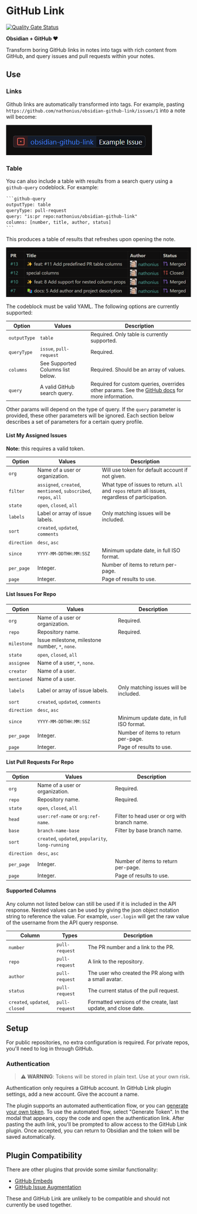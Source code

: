 # GitHub Link

[![Quality Gate Status](https://sonarcloud.io/api/project_badges/measure?project=nathonius_obsidian-github-link&metric=alert_status)](https://sonarcloud.io/summary/new_code?id=nathonius_obsidian-github-link)

**Obsidian + GitHub ❤️**

Transform boring GitHub links in notes into tags with rich content from GitHub, and query issues and pull requests within your notes.

## Use

### Links

Github links are automatically transformed into tags. For example, pasting `https://github.com/nathonius/obsidian-github-link/issues/1` into a note will become:

![ExampleTag](doc/ExampleInlineTag.png)

### Table

You can also include a table with results from a search query using a `github-query` codeblock. For example:

````
```github-query
outputType: table
queryType: pull-request
query: "is:pr repo:nathonius/obsidian-github-link"
columns: [number, title, author, status]
```
````

This produces a table of results that refreshes upon opening the note.

![ExampleTable](doc/ExampleQueryResult.png)

The codeblock must be valid YAML. The following options are currently supported:

| Option       | Values                            | Description                                                                                                                                                                                       |
| ------------ | --------------------------------- | ------------------------------------------------------------------------------------------------------------------------------------------------------------------------------------------------- |
| `outputType` | `table`                           | Required. Only table is currently supported.                                                                                                                                                      |
| `queryType`  | `issue`, `pull-request`           | Required.                                                                                                                                                                                         |
| `columns`    | See Supported Columns list below. | Required. Should be an array of values.                                                                                                                                                           |
| `query`      | A valid GitHub search query.      | Required for custom queries, overrides other params. See the [GitHub docs](https://docs.github.com/en/search-github/searching-on-github/searching-issues-and-pull-requests) for more information. |

Other params will depend on the type of query. If the `query` parameter is provided, these other parameters will be ignored. Each section below describes a set of parameters for a certain query profile.

#### List My Assigned Issues

**Note:** this requires a valid token.

| Option      | Values                                                           | Description                                                                                      |
| ----------- | ---------------------------------------------------------------- | ------------------------------------------------------------------------------------------------ |
| `org`       | Name of a user or organization.                                  | Will use token for default account if not given.                                                 |
| `filter`    | `assigned`, `created`, `mentioned`, `subscribed`, `repos`, `all` | What type of issues to return. `all` and `repos` return all issues, regardless of participation. |
| `state`     | `open`, `closed`, `all`                                          |                                                                                                  |
| `labels`    | Label or array of issue labels.                                  | Only matching issues will be included.                                                           |
| `sort`      | `created`, `updated`, `comments`                                 |                                                                                                  |
| `direction` | `desc`, `asc`                                                    |                                                                                                  |
| `since`     | `YYYY-MM-DDTHH:MM:SSZ`                                           | Minimum update date, in full ISO format.                                                         |
| `per_page`  | Integer.                                                         | Number of items to return per-page.                                                              |
| `page`      | Integer.                                                         | Page of results to use.                                                                          |

#### List Issues For Repo

| Option      | Values                                          | Description                              |
| ----------- | ----------------------------------------------- | ---------------------------------------- |
| `org`       | Name of a user or organization.                 | Required.                                |
| `repo`      | Repository name.                                | Required.                                |
| `milestone` | Issue milestone, milestone number, `*`, `none`. |                                          |
| `state`     | `open`, `closed`, `all`                         |                                          |
| `assignee`  | Name of a user, `*`, `none`.                    |                                          |
| `creator`   | Name of a user.                                 |                                          |
| `mentioned` | Name of a user.                                 |                                          |
| `labels`    | Label or array of issue labels.                 | Only matching issues will be included.   |
| `sort`      | `created`, `updated`, `comments`                |                                          |
| `direction` | `desc`, `asc`                                   |                                          |
| `since`     | `YYYY-MM-DDTHH:MM:SSZ`                          | Minimum update date, in full ISO format. |
| `per_page`  | Integer.                                        | Number of items to return per-page.      |
| `page`      | Integer.                                        | Page of results to use.                  |

#### List Pull Requests For Repo

| Option      | Values                                             | Description                                  |
| ----------- | -------------------------------------------------- | -------------------------------------------- |
| `org`       | Name of a user or organization.                    | Required.                                    |
| `repo`      | Repository name.                                   | Required.                                    |
| `state`     | `open`, `closed`, `all`                            |                                              |
| `head`      | `user:ref-name` or `org:ref-name`.                 | Filter to head user or org with branch name. |
| `base`      | `branch-name-base`                                 | Filter by base branch name.                  |
| `sort`      | `created`, `updated`, `popularity`, `long-running` |                                              |
| `direction` | `desc`, `asc`                                      |                                              |
| `per_page`  | Integer.                                           | Number of items to return per-page.          |
| `page`      | Integer.                                           | Page of results to use.                      |

#### Supported Columns

Any column not listed below can still be used if it is included in the API response. Nested values can be used by giving the json object notation string to reference the value. For example, `user.login` will get the raw value of the username from the API query response.

| Column                         | Types          | Description                                                    |
| ------------------------------ | -------------- | -------------------------------------------------------------- |
| `number`                       | `pull-request` | The PR number and a link to the PR.                            |
| `repo`                         | `pull-request` | A link to the repository.                                      |
| `author`                       | `pull-request` | The user who created the PR along with a small avatar.         |
| `status`                       | `pull-request` | The current status of the pull request.                        |
| `created`, `updated`, `closed` | `pull-request` | Formatted versions of the create, last update, and close date. |

## Setup

For public repositories, no extra configuration is required. For private repos, you'll need to log in through GitHub.

### Authentication

> ⚠️ **WARNING**: Tokens will be stored in plain text. Use at your own risk.

Authentication only requires a GitHub account. In GitHub Link plugin settings, add a new account. Give the account a name.

The plugin supports an automated authentication flow, or you can [generate your own token](https://github.com/settings/tokens). To use the automated flow, select "Generate Token". In the modal that appears, copy the code and open the authentication link. After pasting the auth link, you'll be prompted to allow access to the GitHub Link plugin. Once accepted, you can return to Obsidian and the token will be saved automatically.

## Plugin Compatibility

There are other plugins that provide some similar functionality:

- [GitHub Embeds](https://github.com/MrGVSV/obsidian-github-embeds)
- [GitHub Issue Augmentation](https://github.com/samprintz/obsidian-issue-augmentation-plugin)

These and GitHub Link are unlikely to be compatible and should not currently be used together.
